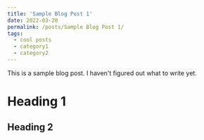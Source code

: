 ```yaml
---
title: 'Sample Blog Post 1'
date: 2022-03-20
permalink: /posts/Sample Blog Post 1/
tags:
  - cool posts
  - category1
  - category2
---
```


This is a sample blog post. I haven't figured out what to write yet.

Heading 1
======



Heading 2
------
